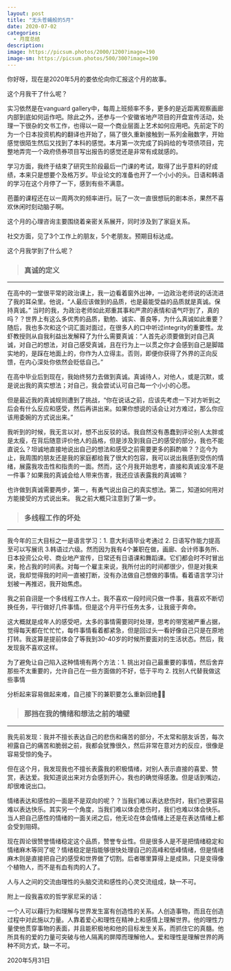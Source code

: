 ```yaml
---
layout: post
title: "无头苍蝇般的5月"
date: 2020-07-02
categories:
  - 月度总结
description:
image: https://picsum.photos/2000/1200?image=190
image-sm: https://picsum.photos/500/300?image=190
---
```

你好呀，现在是2020年5月的娄依伦向你汇报这个月的故事。

这个月我干了什么呢？

实习依然是在vanguard gallery中，每周上班频率不多，更多的是近距离观察画廊内部到底如何运作吧。除此之外，还参与一个安徽省地产项目的开盘宣传活动，处理一下很杂的文书工作，也得以一窥一个商业层面上艺术如何应用吧。先前定下的<!--break-->为一个日本投资机构的翻译也开始了，隔了很久重新接触到一系列金融数字，开始感觉很陌生然后又找到了本科的感觉。本月第一次完成了妈妈给的专项债项目，完整地弄完一个政府债券项目写出报告的感觉还是非常有成就感的。

学习方面，我终于结束了研究生阶段最后一门课的考试，取得了出乎意料的好成绩，本来只是想要个及格万岁。毕业论文的准备也开了一个小小的头。日语和韩语的学习在这个月停了一下，感到有些不满意。

芭蕾的课程还在以一周两次的频率进行。玩了一次一直很想玩的剧本杀，果然不喜欢休闲时刻动脑子啊。

这个月的心理咨询主要围绕着亲密关系展开，同时涉及到了家庭关系。

社交方面，见了3个工作上的朋友，5个老朋友。预期目标达成。

这个月我学到了什么呢？

> <h3>真诚的定义</h3>
***

在高中的一堂很平常的政治课上，我一边看着窗外出神，一边政治老师说的话流进了我的耳朵里。他说，“人最应该做到的品质，也是最能受益的品质就是真诚。保持真诚。” 当时的我，为政治老师如此郑重其事和严肃的表情和语气吓到了，真的吗？？世界上有这么多优秀的品质，勤勉、诚实、善良等，为什么真诚如此重要？随后，我也多次和这个词汇面对面过，在很多人的口中听过integrity的重要性。龙虾教授则从自我利益出发解释了为什么需要真诚：“人首先必须要做到对自己真诚，对自己的想法，对自己感受真诚，且在行为上一以贯之你才会感到自己是脚踏实地的，是踩在地面上的，你作为人立得主。否则，即便你获得了外界的正向反馈，在内心深处你依然会贬低自己。”

在高中毕业后到现在，我始终努力去做到真诚。真诚待人，对他人，或是沉默，或是说出我的真实想法；对自己，我会尝试认可自己每一个小小的心愿。

但是最近我的真诚规则遭到了挑战，“你在说话之前，应该先考虑一下对方听到之后会有什么反应和感受，然后再讲出来。如果你想说的话会让对方难过，那么你应该用委婉的方式说出来。”

我听到的时候，我无言以对，想不出反驳的话。我自然没有愚蠢到评论别人太胖或是太瘦，在背后随意评价他人的品格，但是涉及到我自己的感受的部分，我也不能直说么？坦诚地直接地说出自己的想法和感受之前需要更多的斟酌嘛？？迄今为止，我周围的朋友还是我的家庭都给我了很大的包容，我可以说出我感到受伤的情绪，展露我攻击性和指责的一面。然而，这个月我开始思考，直接和真诚没准不是一件事？如果我的真诚会给人带来伤害，我还应该表露我的真诚嘛？

也许做到真诚需要两步，第一，有勇气说出自己的真实想法。第二，知道如何用对方能接受的方式说出来。 我之前大概只注意到了第一步。


> <h3>多线程工作的坏处</h3>
***
我今年的三大目标之一是语言学习：1. 意大利语毕业考通过 2. 日语写作能力提高至可以写展讯 3.韩语过六级。然而因为我有4个兼职在做，画廊、会计师事务所、日本投资公众号、商业地产宣传，日常还有日语课和舞蹈课。它们都会时不时冒出来，抢占我的时间表。对每一个雇主来说，我所付出的时间都很少，但是对我来说，我却觉得我的时间一直被打断，没有办法做自己想做的事情。看着语言学习计划被一再推迟，我开始焦虑。

我之前自诩是一个多线程工作人士。我不喜欢一段时间只做一件事，我喜欢不断切换任务，平行做好几件事情。但是这个月平行任务太多，让我疲于奔命。

这大概就是成年人的感受吧，太多的事情需要同时处理，思考的带宽被严重占据，觉得每天都在忙忙忙，每件事情看着都紧急，但是回过头一看好像自己只是在原地打转。我这算是提前体会了等我到30-40岁的时候所要面对的生活状态。然后，我发现我不喜欢这样。

为了避免让自己陷入这种情境有两个方法：1. 挑出对自己最重要的事情，然后舍弃那些不太重要的，允许自己在一些方面做的不好，低于平均 2. 找别人代替我做这些事情

分析起来容易做起来难，自己接下的兼职要怎么重新回绝🤦‍♀️


> <h3>那挡在我的情绪和想法之前的墙壁</h3>
***
我先前发现：我并不擅长表达自己的悲伤和痛苦的部分，不太常和朋友诉苦，每次袒露自己的痛苦和脆弱之前，我都会犹豫很久，然后非常在意对方的反应，很像是容易受惊的兔子。

但在这个月，我发现我也不擅长表露我的积极情绪，对别人表示直接的喜爱、赞赏，表达爱。我知道说出来对方会感到开心，我也的确觉得感激。但是话到嘴边，却很难说出口。

情绪表达和感性的一面是不是双向的呢？？当我们难以表达悲伤时，我们也更容易难以表达快乐。其实另一个角度，当我们难以体会悲伤时，我们也难以体会快乐。当人把自己感性的情绪的一面关闭之后，他无论在体会情绪上还是在表达情绪上都会受到阻碍。

现在舆论很赞誉情绪稳定这个品质，赞誉专业性。但是很多人是不是把情绪稳定和情绪麻木等同了呢？情绪稳定是指能够很快处理自己的高峰和低峰情绪，但是情绪麻木则是直接把自己的感受和世界做了切割。后者哪里算得上是成熟，只是变得像个植物人，而不是有血有肉的人了。

人与人之间的交流由理性的头脑交流和感性的心灵交流组成，缺一不可。

附上一段我喜欢的哲学家尼采的话：

一个人可以藉行为和理解与世界发生富有创造性的关系。人创造事物，而且在创造过程中对此施以力量。人靠着爱心和理性在精神上和感情上理解世界。他的理性力量使他贯穿事物的表面，并且能积极地和他的目标发生关系，而抓住它的真髓。他所具有的爱的力量可突破与他人隔离的屏障而理解他人。爱和理性是理解世界的两种不同方式，缺一不可。

2020年5月31日